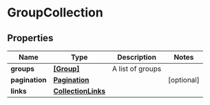 # GroupCollection

## Properties

Name | Type | Description | Notes
------------ | ------------- | ------------- | -------------
**groups** | [**[Group]**](Group.md) | A list of groups | 
**pagination** | [**Pagination**](Pagination.md) |  | [optional] 
**links** | [**CollectionLinks**](CollectionLinks.md) |  | 


